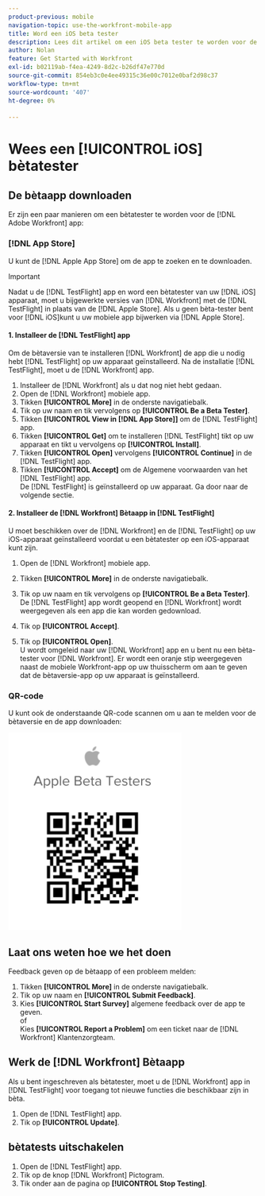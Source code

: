 ```yaml
---
product-previous: mobile
navigation-topic: use-the-workfront-mobile-app
title: Word een iOS beta tester
description: Lees dit artikel om een iOS beta tester te worden voor de [!DNL Adobe Workfront] mobiele app.
author: Nolan
feature: Get Started with Workfront
exl-id: b02119ab-f4ea-4249-8d2c-b26df47e770d
source-git-commit: 854eb3c0e4ee49315c36e00c7012e0baf2d98c37
workflow-type: tm+mt
source-wordcount: '407'
ht-degree: 0%

---
```


# Wees een [!UICONTROL iOS] bètatester

## De bètaapp downloaden

Er zijn een paar manieren om een bètatester te worden voor de [!DNL Adobe Workfront] app:

### [!DNL App Store]

U kunt de [!DNL Apple App Store] om de app te zoeken en te downloaden.

>[!IMPORTANT]
>
>Nadat u de [!DNL TestFlight] app en word een bètatester van uw [!DNL iOS] apparaat, moet u bijgewerkte versies van [!DNL Workfront] met de [!DNL TestFlight] in plaats van de [!DNL Apple Store]. Als u geen bèta-tester bent voor [!DNL iOS]kunt u uw mobiele app bijwerken via [!DNL Apple Store].

#### 1. Installeer de [!DNL TestFlight] app

Om de bètaversie van te installeren [!DNL Workfront] de app die u nodig hebt [!DNL TestFlight] op uw apparaat geïnstalleerd. Na de installatie [!DNL TestFlight], moet u de [!DNL Workfront] app.

1. Installeer de [!DNL Workfront] als u dat nog niet hebt gedaan.
1. Open de [!DNL Workfront] mobiele app.
1. Tikken **[!UICONTROL More]** in de onderste navigatiebalk.
1. Tik op uw naam en tik vervolgens op **[!UICONTROL Be a Beta Tester]**.
1. Tikken **[!UICONTROL View in [!DNL App Store]]** om de [!DNL TestFlight] app.
1. Tikken **[!UICONTROL Get]** om te installeren [!DNL TestFlight] tikt op uw apparaat en tikt u vervolgens op **[!UICONTROL Install]**.
1. Tikken **[!UICONTROL Open]** vervolgens **[!UICONTROL Continue]** in de [!DNL TestFlight] app.
1. Tikken **[!UICONTROL Accept]** om de Algemene voorwaarden van het [!DNL TestFlight] app.\
   De [!DNL TestFlight] is geïnstalleerd op uw apparaat. Ga door naar de volgende sectie.

#### 2. Installeer de [!DNL Workfront] Bètaapp in [!DNL TestFlight]

U moet beschikken over de [!DNL Workfront] en de [!DNL TestFlight] op uw iOS-apparaat geïnstalleerd voordat u een bètatester op een iOS-apparaat kunt zijn.

1. Open de [!DNL Workfront] mobiele app.
1. Tikken **[!UICONTROL More]** in de onderste navigatiebalk.
1. Tik op uw naam en tik vervolgens op **[!UICONTROL Be a Beta Tester]**.\
   De [!DNL TestFlight] app wordt geopend en [!DNL Workfront] wordt weergegeven als een app die kan worden gedownload.

1. Tik op **[!UICONTROL Accept]**.
1. Tik op **[!UICONTROL Open]**.\
   U wordt omgeleid naar uw [!DNL Workfront] app en u bent nu een bèta-tester voor [!DNL Workfront]. Er wordt een oranje stip weergegeven naast de mobiele Workfront-app op uw thuisscherm om aan te geven dat de bètaversie-app op uw apparaat is geïnstalleerd.

### QR-code

U kunt ook de onderstaande QR-code scannen om u aan te melden voor de bètaversie en de app downloaden:

![](assets/ios-qr-code-350x397.png)

## Laat ons weten hoe we het doen

Feedback geven op de bètaapp of een probleem melden:

1. Tikken **[!UICONTROL More]** in de onderste navigatiebalk.
1. Tik op uw naam en **[!UICONTROL Submit Feedback]**.
1. Kies **[!UICONTROL Start Survey]** algemene feedback over de app te geven.\
   of\
   Kies **[!UICONTROL Report a Problem]** om een ticket naar de [!DNL Workfront] Klantenzorgteam.

## Werk de [!DNL Workfront] Bètaapp

Als u bent ingeschreven als bètatester, moet u de [!DNL Workfront] app in [!DNL TestFlight] voor toegang tot nieuwe functies die beschikbaar zijn in bèta.

1. Open de [!DNL TestFlight] app.
1. Tik op **[!UICONTROL Update]**.

## bètatests uitschakelen

1. Open de [!DNL TestFlight] app.
1. Tik op de knop [!DNL Workfront] Pictogram.
1. Tik onder aan de pagina op **[!UICONTROL Stop Testing]**.
